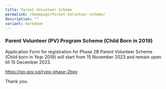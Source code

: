 ```yaml
---
title: Parent Volunteer Scheme
permalink: /homepage/Parent-Volunteer-Scheme/
description: ""
variant: markdown
---
```

### Parent Volunteer (PV) Program Scheme (Child Born in 2019)

Application Form for registration for Phase 2B Parent Volunteer Scheme (Child born in Year 2019) will start from 15 November 2023 and remain open till 15 December 2023. <br>

https://go.gov.sg/rvps-phase-2bpv

Thank you.